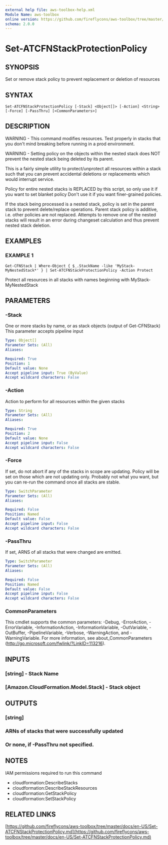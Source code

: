 ```yaml
---
external help file: aws-toolbox-help.xml
Module Name: aws-toolbox
online version: https://github.com/fireflycons/aws-toolbox/tree/master/docs/en-US/Set-ATCFNStackProtectionPolicy.md
schema: 2.0.0
---
```


# Set-ATCFNStackProtectionPolicy

## SYNOPSIS
Set or remove stack policy to prevent replacement or deletion of resources

## SYNTAX

```
Set-ATCFNStackProtectionPolicy [-Stack] <Object[]> [-Action] <String> [-Force] [-PassThru] [<CommonParameters>]
```

## DESCRIPTION
WARNING - This command modifies resources.
Test properly in stacks that you don't mind breaking before running in a prod environment.

WARNING - Setting policy on the objects within the nested stack does NOT prevent the nested stack being deleted by its parent.

This is a fairly simple utility to protect/unprotect all resources within a stack
such that you can prevent accidental deletions or replacements which would interrupt service.

Policy for entire nested stacks is REPLACED by this script, so only use it if you want to set blanket policy
Don't use it if you want finer-grained policies.

If the stack being processed is a nested stack, policy is set in the parent stack to prevent delete/replace operations.
Parent stack policy is additive, i.e.
other policies are not replaced.
Attempts to remove one of the nested stacks will result in an error during changeset calculation and thus prevent nested stack deletion.

## EXAMPLES

### EXAMPLE 1
```
Get-CFNStack | Where-Object { $_.StackName -like 'MyStack-MyNestedStack*' } | Set-ATCFNStackProtectionPolicy -Action Protect
```

Protect all resources in all stacks with names beginning with MyStack-MyNestedStack

## PARAMETERS

### -Stack
One or more stacks by name, or as stack objects (output of Get-CFNStack)
This parameter accepts pipeline input

```yaml
Type: Object[]
Parameter Sets: (All)
Aliases:

Required: True
Position: 1
Default value: None
Accept pipeline input: True (ByValue)
Accept wildcard characters: False
```

### -Action
Action to perform for all resources within the given stacks

```yaml
Type: String
Parameter Sets: (All)
Aliases:

Required: True
Position: 2
Default value: None
Accept pipeline input: False
Accept wildcard characters: False
```

### -Force
If set, do not abort if any of the stacks in scope are updating.
Policy will be set on those which are not updating only.
Probably not what you want, but you can re-run the command once all stacks are stable.

```yaml
Type: SwitchParameter
Parameter Sets: (All)
Aliases:

Required: False
Position: Named
Default value: False
Accept pipeline input: False
Accept wildcard characters: False
```

### -PassThru
If set, ARNS of all stacks that were changed are emitted.

```yaml
Type: SwitchParameter
Parameter Sets: (All)
Aliases:

Required: False
Position: Named
Default value: False
Accept pipeline input: False
Accept wildcard characters: False
```

### CommonParameters
This cmdlet supports the common parameters: -Debug, -ErrorAction, -ErrorVariable, -InformationAction, -InformationVariable, -OutVariable, -OutBuffer, -PipelineVariable, -Verbose, -WarningAction, and -WarningVariable.
For more information, see about_CommonParameters (http://go.microsoft.com/fwlink/?LinkID=113216).

## INPUTS

### [string] - Stack Name
### [Amazon.CloudFormation.Model.Stack] - Stack object
## OUTPUTS

### [string]
### ARNs of stacks that were successfully updated
### Or none, if -PassThru not specified.
## NOTES
IAM permissions required to run this command
- cloudformation:DescribeStacks
- cloudformation:DescribeStackResources
- cloudformation:GetStackPolicy
- cloudformation:SetStackPolicy

## RELATED LINKS

[https://github.com/fireflycons/aws-toolbox/tree/master/docs/en-US/Set-ATCFNStackProtectionPolicy.md](https://github.com/fireflycons/aws-toolbox/tree/master/docs/en-US/Set-ATCFNStackProtectionPolicy.md)

